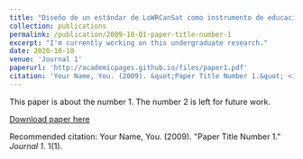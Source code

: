 ```yaml
---
title: "Diseño de un estándar de LoWRCanSat como instrumento de educación mediante competiciones universitarias"
collection: publications
permalink: /publication/2009-10-01-paper-title-number-1
excerpt: "I'm currently working on this undergraduate research."
date: 2020-10-10
venue: 'Journal 1'
paperurl: 'http://academicpages.github.io/files/paper1.pdf'
citation: 'Your Name, You. (2009). &quot;Paper Title Number 1.&quot; <i>Journal 1</i>. 1(1).'
---
```

This paper is about the number 1. The number 2 is left for future work.

[Download paper here](http://academicpages.github.io/files/paper1.pdf)

Recommended citation: Your Name, You. (2009). "Paper Title Number 1." <i>Journal 1</i>. 1(1).